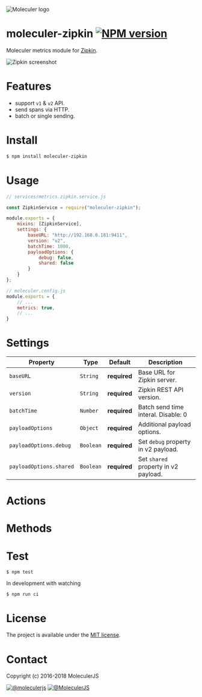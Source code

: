 ![Moleculer logo](http://moleculer.services/images/banner.png)

# moleculer-zipkin [![NPM version](https://img.shields.io/npm/v/moleculer-zipkin.svg)](https://www.npmjs.com/package/moleculer-zipkin)

Moleculer metrics module for [Zipkin](https://zipkin.io/).

![Zipkin screenshot](https://user-images.githubusercontent.com/306521/37258287-ca6f8fac-2575-11e8-80b8-446a0423895c.png)

# Features
- support `v1` & `v2` API.
- send spans via HTTP.
- batch or single sending.

# Install

```bash
$ npm install moleculer-zipkin
```

# Usage

```js
// services/metrics.zipkin.service.js

const ZipkinService = require("moleculer-zipkin");

module.exports = {
    mixins: [ZipkinService],
    settings: {
        baseURL: "http://192.168.0.181:9411",
        version: "v2",
        batchTime: 1000,
        payloadOptions: {
            debug: false,
            shared: false
        }
    }
};

// moleculer.config.js
module.exports = {
    // ...
    metrics: true,
    // ...
}
```

<!-- AUTO-CONTENT-START:USAGE -->
<!-- AUTO-CONTENT-END:USAGE -->

<!-- AUTO-CONTENT-TEMPLATE:USAGE
{{#hasExamples}}
{{#each examples}}
{{{this}}}
{{/each}}
{{/hasExamples}}
-->



# Settings

<!-- AUTO-CONTENT-START:SETTINGS -->
| Property | Type | Default | Description |
| -------- | ---- | ------- | ----------- |
| `baseURL` | `String` | **required** | Base URL for Zipkin server. |
| `version` | `String` | **required** | Zipkin REST API version. |
| `batchTime` | `Number` | **required** | Batch send time interal. Disable: 0 |
| `payloadOptions` | `Object` | **required** | Additional payload options. |
| `payloadOptions.debug` | `Boolean` | **required** | Set `debug` property in v2 payload. |
| `payloadOptions.shared` | `Boolean` | **required** | Set `shared` property in v2 payload. |

<!-- AUTO-CONTENT-END:SETTINGS -->

<!-- AUTO-CONTENT-TEMPLATE:SETTINGS
| Property | Type | Default | Description |
| -------- | ---- | ------- | ----------- |
{{#each this}}
| `{{name}}` | {{type}} | {{defaultValue}} | {{description}} |
{{/each}}
{{^this}}
*No settings.*
{{/this}}

-->

# Actions
<!-- AUTO-CONTENT-START:ACTIONS -->
<!-- AUTO-CONTENT-END:ACTIONS -->

<!-- AUTO-CONTENT-TEMPLATE:ACTIONS
{{#each this}}
## `{{name}}` {{#each badges}}{{this}} {{/each}}
{{#since}}
_<sup>Since: {{this}}</sup>_
{{/since}}

{{description}}

### Parameters
| Property | Type | Default | Description |
| -------- | ---- | ------- | ----------- |
{{#each params}}
| `{{name}}` | {{type}} | {{defaultValue}} | {{description}} |
{{/each}}
{{^params}}
*No input parameters.*
{{/params}}

{{#returns}}
### Results
**Type:** {{type}}

{{description}}
{{/returns}}

{{#hasExamples}}
### Examples
{{#each examples}}
{{this}}
{{/each}}
{{/hasExamples}}

{{/each}}
-->

# Methods

<!-- AUTO-CONTENT-START:METHODS -->
<!-- AUTO-CONTENT-END:METHODS -->

<!-- AUTO-CONTENT-TEMPLATE:METHODS
{{#each this}}
## `{{name}}` {{#each badges}}{{this}} {{/each}}
{{#since}}
_<sup>Since: {{this}}</sup>_
{{/since}}

{{description}}

### Parameters
| Property | Type | Default | Description |
| -------- | ---- | ------- | ----------- |
{{#each params}}
| `{{name}}` | {{type}} | {{defaultValue}} | {{description}} |
{{/each}}
{{^params}}
*No input parameters.*
{{/params}}

{{#returns}}
### Results
**Type:** {{type}}

{{description}}
{{/returns}}

{{#hasExamples}}
### Examples
{{#each examples}}
{{this}}
{{/each}}
{{/hasExamples}}

{{/each}}
-->

# Test
```
$ npm test
```

In development with watching

```
$ npm run ci
```

# License
The project is available under the [MIT license](https://tldrlegal.com/license/mit-license).

# Contact
Copyright (c) 2016-2018 MoleculerJS

[![@moleculerjs](https://img.shields.io/badge/github-moleculerjs-green.svg)](https://github.com/moleculerjs) [![@MoleculerJS](https://img.shields.io/badge/twitter-MoleculerJS-blue.svg)](https://twitter.com/MoleculerJS)
